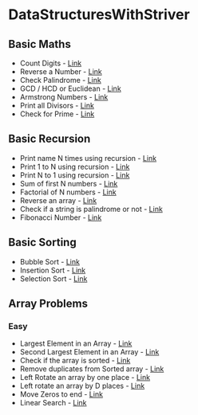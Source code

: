 # DataStructuresWithStriver

## Basic Maths
- Count Digits - [Link](https://github.com/habib-ahmed-01/DataStructuresWithStriver/blob/main/Basic%20Maths/CountDigits.cpp)
- Reverse a Number - [Link](https://github.com/habib-ahmed-01/DataStructuresWithStriver/blob/main/Basic%20Maths/ReverseNumber.cpp)
- Check Palindrome - [Link](https://github.com/habib-ahmed-01/DataStructuresWithStriver/blob/main/Basic%20Maths/Palindrome.cpp)
- GCD / HCD or Euclidean - [Link](https://github.com/habib-ahmed-01/DataStructuresWithStriver/blob/main/Basic%20Maths/GCD-HCF-Euclidean.cpp)
- Armstrong Numbers - [Link](https://github.com/habib-ahmed-01/DataStructuresWithStriver/blob/main/Basic%20Maths/Armstrong.cpp)
- Print all Divisors - [Link](https://github.com/habib-ahmed-01/DataStructuresWithStriver/blob/main/Basic%20Maths/PrintDivisors.cpp)
- Check for Prime - [Link](https://github.com/habib-ahmed-01/DataStructuresWithStriver/blob/main/Basic%20Maths/PrimeNumber.cpp)

## Basic Recursion
- Print name N times using recursion - [Link](https://github.com/habib-ahmed-01/DataStructuresWithStriver/blob/main/Basic%20Recursion/printNameNTimes.cpp)
- Print 1 to N using recursion - [Link](https://github.com/habib-ahmed-01/DataStructuresWithStriver/blob/main/Basic%20Recursion/print1-N.cpp)
- Print N to 1 using recursion - [Link](https://github.com/habib-ahmed-01/DataStructuresWithStriver/blob/main/Basic%20Recursion/printN-1.cpp)
- Sum of first N numbers - [Link](https://github.com/habib-ahmed-01/DataStructuresWithStriver/blob/main/Basic%20Recursion/SumofNnumbers.cpp)
- Factorial of N numbers - [Link](https://github.com/habib-ahmed-01/DataStructuresWithStriver/blob/main/Basic%20Recursion/factorial.cpp)
- Reverse an array - [Link](https://github.com/habib-ahmed-01/DataStructuresWithStriver/blob/main/Basic%20Recursion/ReverseArray.cpp)
- Check if a string is palindrome or not - [Link](https://github.com/habib-ahmed-01/DataStructuresWithStriver/blob/main/Basic%20Recursion/CheckPalindrome.cpp)
- Fibonacci Number - [Link](https://github.com/habib-ahmed-01/DataStructuresWithStriver/blob/main/Basic%20Recursion/Fibonacci.cpp)


## Basic Sorting
- Bubble Sort - [Link](https://github.com/habib-ahmed-01/DataStructuresWithStriver/blob/main/Basic%20Sorting%20Techniques/BubbleSort.cpp)
- Insertion Sort - [Link](https://github.com/habib-ahmed-01/DataStructuresWithStriver/blob/main/Basic%20Sorting%20Techniques/InsertionSort.cpp)
- Selection Sort - [Link](https://github.com/habib-ahmed-01/DataStructuresWithStriver/blob/main/Basic%20Sorting%20Techniques/SelectionSort.cpp)


## Array Problems
### Easy
- Largest Element in an Array - [Link](https://github.com/habib-ahmed-01/DataStructuresWithStriver/blob/main/Array%20Problems/Easy/LargestElementinArray.cpp)
- Second Largest Element in an Array - [Link](https://github.com/habib-ahmed-01/DataStructuresWithStriver/blob/main/Array%20Problems/Easy/SecondLargestElementArray.cpp)
- Check if the array is sorted - [Link](https://github.com/habib-ahmed-01/DataStructuresWithStriver/blob/main/Array%20Problems/Easy/CheckArraySorted.cpp)
- Remove duplicates from Sorted array - [Link](https://github.com/habib-ahmed-01/DataStructuresWithStriver/blob/main/Array%20Problems/Easy/RemoveDuplicatesinSortedArray.cpp)
- Left Rotate an array by one place - [Link](https://github.com/habib-ahmed-01/DataStructuresWithStriver/blob/main/Array%20Problems/Easy/LeftRotateArray.cpp)
- Left rotate an array by D places - [Link](https://github.com/habib-ahmed-01/DataStructuresWithStriver/blob/main/Array%20Problems/Easy/LeftRotateArrayByDPlaces.cpp)
- Move Zeros to end - [Link](https://github.com/habib-ahmed-01/DataStructuresWithStriver/blob/main/Array%20Problems/Easy/MoveAllZeroesToEnd.cpp)
- Linear Search - [Link]()